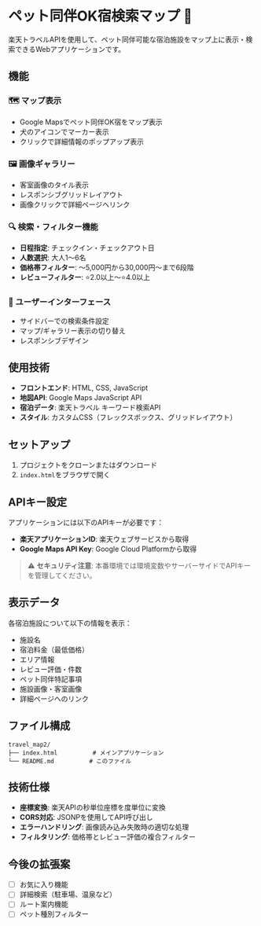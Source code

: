 # ペット同伴OK宿検索マップ 🐾

楽天トラベルAPIを使用して、ペット同伴可能な宿泊施設をマップ上に表示・検索できるWebアプリケーションです。

## 機能

### 🗺️ マップ表示
- Google Mapsでペット同伴OK宿をマップ表示
- 犬のアイコンでマーカー表示
- クリックで詳細情報のポップアップ表示

### 🖼️ 画像ギャラリー
- 客室画像のタイル表示
- レスポンシブグリッドレイアウト
- 画像クリックで詳細ページへリンク

### 🔍 検索・フィルター機能
- **日程指定**: チェックイン・チェックアウト日
- **人数選択**: 大人1～6名
- **価格帯フィルター**: ～5,000円から30,000円～まで6段階
- **レビューフィルター**: ⭐2.0以上～⭐4.0以上

### 📱 ユーザーインターフェース
- サイドバーでの検索条件設定
- マップ/ギャラリー表示の切り替え
- レスポンシブデザイン

## 使用技術

- **フロントエンド**: HTML, CSS, JavaScript
- **地図API**: Google Maps JavaScript API
- **宿泊データ**: 楽天トラベル キーワード検索API
- **スタイル**: カスタムCSS（フレックスボックス、グリッドレイアウト）

## セットアップ

1. プロジェクトをクローンまたはダウンロード
2. `index.html`をブラウザで開く

## APIキー設定

アプリケーションには以下のAPIキーが必要です：

- **楽天アプリケーションID**: 楽天ウェブサービスから取得
- **Google Maps API Key**: Google Cloud Platformから取得

> ⚠️ **セキュリティ注意**: 本番環境では環境変数やサーバーサイドでAPIキーを管理してください。

## 表示データ

各宿泊施設について以下の情報を表示：

- 施設名
- 宿泊料金（最低価格）
- エリア情報
- レビュー評価・件数
- ペット同伴特記事項
- 施設画像・客室画像
- 詳細ページへのリンク

## ファイル構成

```
travel_map2/
├── index.html          # メインアプリケーション
└── README.md          # このファイル
```

## 技術仕様

- **座標変換**: 楽天APIの秒単位座標を度単位に変換
- **CORS対応**: JSONPを使用してAPI呼び出し
- **エラーハンドリング**: 画像読み込み失敗時の適切な処理
- **フィルタリング**: 価格帯とレビュー評価の複合フィルター

## 今後の拡張案

- [ ] お気に入り機能
- [ ] 詳細検索（駐車場、温泉など）
- [ ] ルート案内機能
- [ ] ペット種別フィルター